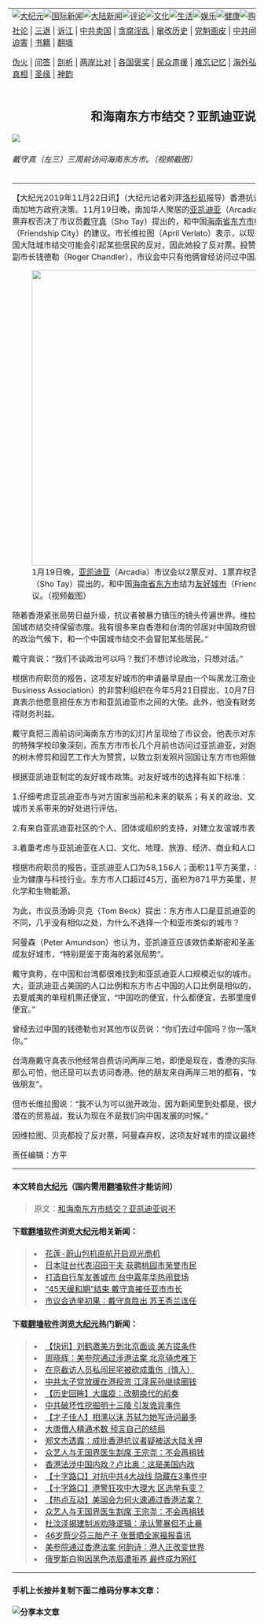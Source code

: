 <a name="1" id="1" target="_blank"></a><span id="1"></span>
<table border="0"><tr><td colspan="2" VALIGN=TOP><a href="https://github.com/wdlxhh2447/djy/blob/master/gb/nsc413.md#1"><img src="https://gitlab.com/szzdlab/www/raw/master/t/djy/1.jpg" title="大纪元"></a><a href="https://github.com/wdlxhh2447/djy/blob/master/gb/n24hr.md#1"><img src="https://gitlab.com/szzdlab/www/raw/master/t/djy/3.jpg" title="国际新闻"></a><a href="https://github.com/wdlxhh2447/djy/blob/master/gb/nsc413.md#1"><img src="https://gitlab.com/szzdlab/www/raw/master/t/djy/4.jpg" title="大陆新闻"></a><a href="https://github.com/wdlxhh2447/djy/blob/master/gb/news392.md#1"><img src="https://gitlab.com/szzdlab/www/raw/master/t/djy/5.jpg" title="评论"></a><a href="https://github.com/wdlxhh2447/djy/blob/master/gb/news2007.md#1"><img src="https://gitlab.com/szzdlab/www/raw/master/t/djy/6.jpg" title="文化"></a><a href="https://github.com/wdlxhh2447/djy/blob/master/gb/news2008.md#1"><img src="https://gitlab.com/szzdlab/www/raw/master/t/djy/7.jpg" title="生活"></a><a href="https://github.com/wdlxhh2447/djy/blob/master/gb/ncyule.md#1"><img src="https://gitlab.com/szzdlab/www/raw/master/t/djy/8.jpg" title="娱乐"></a><a href="https://github.com/wdlxhh2447/djy/blob/master/gb/nsc1002.md#1"><img src="https://gitlab.com/szzdlab/www/raw/master/t/djy/9.jpg" title="健康"><a href="https://www.youlucky.com"><img src="https://gitlab.com/szzdlab/www/raw/master/t/djy/10.jpg" title="购物"></a><a href="https://www.supportepoch.org/donation?utm_medium=epochtimes&utm_source=referral&utm_campaign=donate_button_djyhomepage"><img src="https://gitlab.com/szzdlab/www/raw/master/t/djy/12.jpg" title="捐款"></a></td></tr>
<tr><td colspan="2" VALIGN=TOP><a target="_blank" href="https://github.com/wdlxhh2447/djy/blob/master/gb/9p.md#1">社论</a> | <a target="_blank" href="https://github.com/wdlxhh2447/djy/blob/master/gb/nf5657.md#1">三退</a> | <a target="_blank" href="https://github.com/wdlxhh2447/djy/blob/master/gb/nf6123.md#1">诉江</a> | <a target="_blank" href="https://github.com/wdlxhh2447/djy/blob/master/gb/nf1176117.md#1">中共卖国</a> | <a target="_blank" href="https://github.com/wdlxhh2447/djy/blob/master/gb/nf5773.md#1">贪腐淫乱</a> | <a target="_blank" href="https://github.com/wdlxhh2447/djy/blob/master/gb/nf1176115.md#1">窜改历史</a> | <a target="_blank" href="https://github.com/wdlxhh2447/djy/blob/master/gb/nf1176107.md#1">党魁画皮</a> | <a target="_blank" href="https://github.com/wdlxhh2447/djy/blob/master/gb/nf1320400.md#1">中共间谍</a> | <a target="_blank" href="https://github.com/wdlxhh2447/djy/blob/master/gb/nf1176114.md#1">破坏传统</a> | <a target="_blank" href="https://github.com/wdlxhh2447/djy/blob/master/gb/nf5287.md#1">恶贯满盈</a> | <a target="_blank" href="https://github.com/wdlxhh2447/djy/blob/master/gb/ncid278.md#1">人权</a> | <a target="_blank" href="https://github.com/wdlxhh2447/djy/blob/master/gb/nf1176111.md#1">迫害</a> | <a target="_blank" href="https://github.com/wdlxhh2447/djy/blob/master/gb/nf1235328.md#1">书籍</a> | <a target="_blank" href="https://github.com/wdlxhh2447/www/blob/master/README.md?zsrh#1">翻墙</a></p><p><a target="_blank" href="https://github.com/wdlxhh2447/djy/blob/master/gb/nf5562.md#1">伪火</a> | <a target="_blank" href="https://github.com/wdlxhh2447/djy/blob/master/gb/nf4378.md#1">问答</a> | <a target="_blank" href="https://github.com/wdlxhh2447/djy/blob/master/gb/nf5792.md#1">剖析</a> | <a target="_blank" href="https://github.com/wdlxhh2447/djy/blob/master/gb/nf5735.md#1">两岸比对</a> | <a target="_blank" href="https://github.com/wdlxhh2447/djy/blob/master/gb/nf6119.md#1">各国褒奖</a> | <a target="_blank" href="https://github.com/wdlxhh2447/djy/blob/master/gb/nf6120.md#1">民众声援</a> | <a target="_blank" href="https://github.com/wdlxhh2447/djy/blob/master/gb/nf1188594.md#1">难忘记忆</a> | <a target="_blank" href="https://github.com/wdlxhh2447/djy/blob/master/gb/nf3180.md#1">海外弘传</a> | <a target="_blank" href="https://github.com/wdlxhh2447/djy/blob/master/gb/nf5410.md#1">万人上访</a> | <a target="_blank" href="https://github.com/wdlxhh2447/ntdtv/blob/master/gb/prog1530_1.md#1">和平抗议</a> | <a target="_blank" href="https://github.com/wdlxhh2447/djy/blob/master/gb/nf4386.md#1">支持</a> | <a target="_blank" href="https://github.com/wdlxhh2447/djy/blob/master/gb/nf4389.md#1">真相</a> | <a target="_blank" href="https://github.com/wdlxhh2447/djy/blob/master/gb/nf5790.md#1">圣缘</a> | <a target="_blank" href="https://github.com/wdlxhh2447/djy/blob/master/gb/nf4786.md#1">神韵</a></td></tr>
<tr><td VALIGN=TOP width="626"><h2 align=center>和海南东方市结交？亚凯迪亚说不</h2>
<img src="http://i.epochtimes.com/assets/uploads/2019/11/2-3-1-600x400.jpg" />
<h6>戴守真（左三）三周前访问海南东方市。（视频截图）
</h6>
<hr>
<p>【大纪元2019年11月22日讯】（大纪元记者刘菲<a href="https://github.com/wdlxhh2447/djy/blob/master/gb/tag/%E6%B4%9B%E6%9D%89%E7%9F%B6.md">洛杉矶</a>报导）香港抗议、中美贸易战开始影响南加地方政府决策。11月19日晚，南加华人聚居的<a href="https://github.com/wdlxhh2447/djy/blob/master/gb/tag/%E4%BA%9A%E5%87%AF%E8%BF%AA%E4%BA%9A.md">亚凯迪亚</a>（Arcadia）市议会以2票反对、1票弃权否决了市议员<a href="https://github.com/wdlxhh2447/djy/blob/master/gb/tag/%E6%88%B4%E5%AE%88%E7%9C%9F.md">戴守真</a>（Sho Tay）提出的，和中国<a href="https://github.com/wdlxhh2447/djy/blob/master/gb/tag/%E6%B5%B7%E5%8D%97%E7%9C%81%E4%B8%9C%E6%96%B9%E5%B8%82.md">海南省东方市</a>结为<a href="https://github.com/wdlxhh2447/djy/blob/master/gb/tag/%E5%8F%8B%E5%A5%BD%E5%9F%8E%E5%B8%82.md">友好城市</a>（Friendship City）的建议。市长维拉图（April Verlato）表示，以现在的政治气候，和一个中国大陆城市结交可能会引起某些居民的反对，因此她投了反对票。投赞成票的除了<a href="https://github.com/wdlxhh2447/djy/blob/master/gb/tag/%E6%88%B4%E5%AE%88%E7%9C%9F.md">戴守真</a>，还有副市长钱德勒（Roger Chandler），市议会中只有他俩曾经访问过中国。</p>
<figure id="attachment_11673069" style="width: 600px" class="wp-caption aligncenter"><a href="http://i.epochtimes.com/assets/uploads/2019/11/1-3-2.jpg"><img class="size-large wp-image-11673069" src="http://i.epochtimes.com/assets/uploads/2019/11/1-3-2-600x240.jpg" alt="" width="600" b="240" /></a><figcaption class="wp-caption-text">1月19日晚，<a href="https://github.com/wdlxhh2447/djy/blob/master/gb/tag/%E4%BA%9A%E5%87%AF%E8%BF%AA%E4%BA%9A.md">亚凯迪亚</a>（Arcadia）市议会以2票反对、1票弃权否决了市议员戴守真（Sho Tay）提出的，和中国<a href="https://github.com/wdlxhh2447/djy/blob/master/gb/tag/%E6%B5%B7%E5%8D%97%E7%9C%81%E4%B8%9C%E6%96%B9%E5%B8%82.md">海南省东方市</a>结为<a href="https://github.com/wdlxhh2447/djy/blob/master/gb/tag/%E5%8F%8B%E5%A5%BD%E5%9F%8E%E5%B8%82.md">友好城市</a>（Friendship City）的建议。（视频截图）</figcaption></figure>
<p>随着香港紧张局势日益升级，抗议者被暴力镇压的镜头传遍世界。维拉图说：“我对现在和一个中国城市结交持保留态度。我有很多来自香港和台湾的邻居对中国政府很不满。我不敢肯定在这样的政治气候下，和一个中国城市结交不会冒犯某些居民。”</p>
<p>戴守真说：“我们不谈政治可以吗？我们不想讨论政治，只想对话。”</p>
<p>根据市府职员的报告，这项友好城市的申请最早是由一个叫黑龙江商业协会（Heilongjiang Business Association）的非营利组织在今年5月21日提出，10月7日被戴守真递交市府。戴守真表示他愿意担任东方市和亚凯迪亚市之间的大使。此外，他没有财务利益，担任大使也不会获得财务利益。</p>
<p>戴守真把三周前访问海南东方市的幻灯片呈现给了市议会。他表示对东方市为照顾残障学生建立的特殊学校印象深刻，而东方市市长几个月前也访问过亚凯迪亚，对跑马场很感兴趣，并对亚市的树木修剪和园艺工作大为赞赏，以致立刻发照片回国让东方市也照做。</p>
<p>根据亚凯迪亚制定的友好城市政策。对友好城市的选择有如下标准：</p>
<p>1.仔细考虑亚凯迪亚市与对方国家当前和未来的联系；有关的政治、文化和经济问题；并对友好城市关系带来的好处进行评估。</p>
<p>2.有来自亚凯迪亚社区的个人、团体或组织的支持，对建立友谊城市表现出浓厚的兴趣。</p>
<p>3.着重考虑与亚凯迪亚在人口、文化、地理、旅游、经济、商业和人口等领域相媲美的城市。</p>
<p>根据市府职员的报告，亚凯迪亚人口为58,156人；面积11平方英里，地中海气候，市内主要工业为健康与科技行业。东方市人口超过45万，面积为871平方英里，热带气候，市内主要工业为化学和生物能源。</p>
<p>为此，市议员汤姆·贝克（Tom Beck）提出：东方市人口是亚凯迪亚的8倍，面积是20倍，工业不同，几乎没有相似之处，为什么不选择一个和亚市类似的城市？</p>
<p>阿曼森（Peter Amundson）也认为，亚凯迪亚应该效仿柔斯密和圣盖博市，先与台湾的城市结成友好城市，“特别是鉴于南海的紧张局势”。</p>
<p>戴守真称，在中国和台湾都很难找到和亚凯迪亚人口规模近似的城市。但是尽管人口数量相差很大，亚凯迪亚占美国的人口比例和东方市占中国的人口比例是相似的，而且去海南的来回机票比去夏威夷的单程机票还便宜，“中国吃的便宜，什么都便宜，去那里度假比去美国国内的夏威夷还便宜。”</p>
<p>曾经去过中国的钱德勒也对其他市议员说：“你们去过中国吗？你一落地，他们就张开双臂欢迎你。”</p>
<p>台湾裔戴守真表示他经常自费访问两岸三地，即便是现在，香港的实际情况也没有新闻上展现的那么可怕，他还是可以去访问香港。他的朋友来自两岸三地的都有，“如果不谈政治，大家都可以做朋友”。</p>
<p>但市长维拉图说：“我不认为可以抛开政治，因为新闻里到处都是，很大的事件。我们跟中国还有潜在的贸易战，我认为现在不是我们向中国发展的时候。”</p>
<p>因维拉图、贝克都投了反对票，阿曼森弃权，这项友好城市的提议最终未获通过。◇</p>
<p>责任编辑：方平</p>

<hr>

#### 本文转自<a href="http://www.epochtimes.com">大纪元</a>（国内需用<a href="https://git.io/JesJV">翻墙软件</a>才能访问）
> 原文：<a href="http://www.epochtimes.com/gb/19/11/22/n11673041.htm">和海南东方市结交？亚凯迪亚说不</a>


#### 下载<a href="https://git.io/JesJV">翻墙软件</a>浏览<a href="http://www.epochtimes.com">大纪元</a>相关新闻：
> <li><a href="http://www.epochtimes.com/gb/19/10/19/n11598510.htm">花莲-蔚山包机直航开启观光商机</a></li>
> <li><a href="http://www.epochtimes.com/gb/19/10/2/n11562182.htm">日本驻台代表沼田干夫  获聘桃园市荣誉市民</a></li>
> <li><a href="http://www.epochtimes.com/gb/19/9/29/n11553962.htm">打造自行车友善城市 台中嘉年华热闹登场</a></li>
> <li><a href="http://www.epochtimes.com/gb/18/6/6/n10462141.htm">“45天缓和期”结束 戴守真接任亚市市长</a></li>
> <li><a href="http://www.epochtimes.com/gb/14/4/9/n4127144.htm">市议会选举初果：戴守真胜出 苏王秀兰连任</a></li>

#### 下载<a href="https://git.io/JesJV">翻墙软件</a>浏览<a href="http://www.epochtimes.com">大纪元</a>热门新闻：
> <li><a href="http://www.epochtimes.com/gb/19/11/21/n11671390.htm">【快讯】刘鹤邀美方到北京面谈 美方提条件</a></li>
> <li><a href="http://www.epochtimes.com/gb/19/11/20/n11669411.htm">周晓辉：美参院通过涉港法案 北京骑虎难下</a></li>
> <li><a href="http://www.epochtimes.com/gb/19/11/20/n11668740.htm">在京截访人员私闯民宅被砍成重伤（慎入）</a></li>
> <li><a href="http://www.epochtimes.com/gb/19/11/20/n11668149.htm">中共太子党放缓在港投资 江泽民孙继续圈钱</a></li>
> <li><a href="http://www.epochtimes.com/gb/19/11/17/n11661605.htm">【历史回眸】大瘟疫：改朝换代的前奏</a></li>
> <li><a href="http://www.epochtimes.com/gb/19/11/16/n11660363.htm">中共破坏性挖掘明十三陵 引发诡异事件</a></li>
> <li><a href="http://www.epochtimes.com/gb/19/11/11/n11649041.htm">【才子佳人】相濡以沫 苏轼为她写诗词最多</a></li>
> <li><a href="http://www.epochtimes.com/gb/19/10/21/n11603172.htm">大唐僧人精通术数 预言自己的结局</a></li>
> <li><a href="http://www.epochtimes.com/gb/19/11/20/n11669745.htm">郑文杰透露：成批香港抗议者疑被送大陆关押</a></li>
> <li><a href="http://www.epochtimes.com/gb/19/11/19/n11666670.htm">众艺人与无国界医生割席 王宗尧：不会再捐钱</a></li>
> <li><a href="http://www.epochtimes.com/gb/19/11/20/n11668614.htm">香港法涉中国内政？卢比奥：这是美国内政</a></li>
> <li><a href="http://www.epochtimes.com/gb/19/11/17/n11660535.htm">【十字路口】对抗中共4大战线 隐藏在3事件中</a></li>
> <li><a href="http://www.epochtimes.com/gb/19/11/20/n11669237.htm">【十字路口】港警狂攻中大理大 区选举有变？</a></li>
> <li><a href="http://www.epochtimes.com/gb/19/11/21/n11672214.htm">【热点互动】美国会为何火速通过香港法案？</a></li>
> <li><a href="http://www.epochtimes.com/gb/19/11/19/n11666670.htm">众艺人与无国界医生割席 王宗尧：不会再捐钱</a></li>
> <li><a href="http://www.epochtimes.com/gb/19/11/20/n11667615.htm">杜汶泽揭建制派劝降逻辑：承认警暴但不止暴</a></li>
> <li><a href="http://www.epochtimes.com/gb/19/11/19/n11667290.htm">46岁蔡少芬三胎产子 张晋晒全家福报喜讯</a></li>
> <li><a href="http://www.epochtimes.com/gb/19/11/20/n11669806.htm">美参院通过香港法案 何韵诗：港人正改变世界</a></li>
> <li><a href="http://www.epochtimes.com/gb/19/11/19/n11665220.htm">俄罗斯白狗因黑色浓眉遭拒养 最终成为网红</a></li>
<hr>

#### 手机上长按并复制下面二维码分享本文章：<br><br><img src="http://d1p1.ip.zn2.us/v.php?action=qrcode&url=https://github.com/wdlxhh2447/djy/blob/master/gb/19/11/22/n11673041.md%231" title="分享本文章"></td><td VALIGN=TOP><a href="https://github.com/wdlxhh2447/djy/blob/master/gb/16/1/21/n4622075.md?dfh#1" target="_blank"><img src="https://gitlab.com/szzdlab/djy/raw/master/gb/300/wei-f1.jpg" title="中共的伪火骗局"  alt="中共的伪火骗局"></a><br><a href="https://github.com/wdlxhh2447/www/blob/master/README.md?dfh#9" target="_blank"><img src="https://gitlab.com/szzdlab/djy/raw/master/gb/300/yong-h.jpg" title="永恒的见证"  alt="永恒的见证"></a><br><a href="https://github.com/wdlxhh2447/djy/blob/master/gb/13/9/29/n3974789.md?dfh#1" target="_blank"><img src="https://gitlab.com/szzdlab/djy/raw/master/gb/300/shang-lnz.jpg" title="善良女子被中共投男牢"  alt="善良女子被中共投男牢"></a><br><a href="https://github.com/wdlxhh2447/djy/blob/master/gb/16/3/16/n4663449.md?dfh#1" target="_blank"><img src="https://gitlab.com/szzdlab/djy/raw/master/gb/300/huo-z3.jpg" title="警卫目击活摘器官"  alt="警卫目击活摘器官"></a><br><a href="https://github.com/wdlxhh2447/djy/blob/master/gb/16/8/7/n8177641.md?dfh#1" target="_blank"><img src="https://gitlab.com/szzdlab/djy/raw/master/gb/300/huo-z4.jpg" title="证人描述活摘恐怖"  alt="证人描述活摘恐怖"></a><br><a href="https://github.com/wdlxhh2447/djy/blob/master/gb/10/4/19/n2881569.md?dfh#1" target="_blank"><img src="https://gitlab.com/szzdlab/djy/raw/master/gb/300/huo-z1.jpg" title="揭开活摘器官黑幕"  alt="揭开活摘器官黑幕"></a><br><a href="https://github.com/wdlxhh2447/djy/blob/master/gb/10/11/7/n3077476.md?dfh#1" target="_blank"><img src="https://gitlab.com/szzdlab/djy/raw/master/gb/300/ma-ks.jpg" title="马克思的成魔之路"  alt="马克思的成魔之路"></a><br><a href="https://github.com/wdlxhh2447/djy/blob/master/gb/14/6/9/n4173977.md?dfh#1" target="_blank"><img src="https://gitlab.com/szzdlab/djy/raw/master/gb/300/chang-zs.jpg" title="藏字石 蕴天机"  alt="藏字石 蕴天机"></a><br><a href="https://github.com/wdlxhh2447/djy/blob/master/gb/18/5/10/n10381511.md?dfh#1" target="_blank"><img src="https://gitlab.com/szzdlab/djy/raw/master/gb/300/st1.jpg" title="关注3亿人三退"  alt="关注3亿人三退"></a><br><a href="https://github.com/wdlxhh2447/djy/blob/master/gb/18/3/21/n10237682.md?dfh#1" target="_blank"><img src="https://gitlab.com/szzdlab/djy/raw/master/gb/300/jie-t.jpg" title="解体中共复兴中华"  alt="解体中共复兴中华"></a><br><a href="https://github.com/wdlxhh2447/djy/blob/master/gb/9/2/9/n2422991.md?dfh#1" target="_blank"><img src="https://gitlab.com/szzdlab/djy/raw/master/gb/300/gao-zs.jpg" title="中共迫害良心律师"  alt="中共迫害良心律师"></a><br><a href="https://github.com/wdlxhh2447/djy/blob/master/gb/18/12/9/n10900044.md?dfh#1" target="_blank"><img src="https://gitlab.com/szzdlab/djy/raw/master/gb/300/sj1.jpg" title="303万人举报江泽民"  alt="303万人举报江泽民"></a><br><a href="https://github.com/wdlxhh2447/djy/blob/master/gb/18/8/28/n10672014.md?dfh#1" target="_blank"><img src="https://gitlab.com/szzdlab/djy/raw/master/gb/300/sj2.jpg" title="这些官员为何起诉江泽民"  alt="这些官员为何起诉江泽民"></a><br><a href="https://github.com/wdlxhh2447/djy/blob/master/gb/8/12/18/n2367165.md?dfh#1" target="_blank"><img src="https://gitlab.com/szzdlab/djy/raw/master/gb/300/liangan.jpg" title="海峡两岸的强烈对比"  alt="海峡两岸的强烈对比"></a><br><a href="https://github.com/wdlxhh2447/djy/blob/master/gb/15/5/5/n4427238.md?dfh#1" target="_blank"><img src="https://gitlab.com/szzdlab/djy/raw/master/gb/300/jia-ndzl.jpg" title="加拿大总理的贺信"  alt="加拿大总理的贺信"></a><br><a href="https://github.com/wdlxhh2447/djy/blob/master/gb/11/6/17/n3289382.md?dfh#1" target="_blank"><img src="https://gitlab.com/szzdlab/djy/raw/master/gb/300/xiao-wd.jpg" title="探寻真相兼听则明"  alt="探寻真相兼听则明"></a><br><a href="https://github.com/wdlxhh2447/djy/blob/master/gb/18/10/27/n10812623.md?dfh#1" target="_blank"><img src="https://gitlab.com/szzdlab/djy/raw/master/gb/300/yindu.jpg" title="印度媒体报道东方"  alt="印度媒体报道东方"></a><br><a href="https://github.com/wdlxhh2447/djy/blob/master/gb/18/6/9/n10469652.md?dfh#1" target="_blank"><img src="https://gitlab.com/szzdlab/djy/raw/master/gb/300/xie-j.jpg" title="不一样的海外校园"  alt="不一样的海外校园"></a><br><a href="https://github.com/wdlxhh2447/djy/blob/master/gb/7/4/5/n1669415.md?dfh#1" target="_blank"><img src="https://gitlab.com/szzdlab/djy/raw/master/gb/300/li-up.jpg" title="从大师到徒弟的传奇"  alt="从大师到徒弟的传奇"></a><br><a href="https://github.com/wdlxhh2447/djy/blob/master/gb/17/5/26/n9191512.md?dfh#1" target="_blank"><img src="https://gitlab.com/szzdlab/djy/raw/master/gb/300/zfl2.jpg" title="亿万人与东方一本奇书"  alt="亿万人与东方一本奇书"></a><br><a href="https://github.com/wdlxhh2447/djy/blob/master/gb/13/11/27/n4020290.md?dfh#1" target="_blank"><img src="https://gitlab.com/szzdlab/djy/raw/master/gb/300/zhen-h.jpg" title="大陆见不到的震撼场面"  alt="大陆见不到的震撼场面"></a><br><a href="https://github.com/wdlxhh2447/djy/blob/master/gb/15/7/17/n4482910.md?dfh#1" target="_blank"><img src="https://gitlab.com/szzdlab/djy/raw/master/gb/300/dalu-sk.jpg" title="人心向善 大陆当初盛况"  alt="人心向善 大陆当初盛况"></a><br><a href="https://github.com/wdlxhh2447/djy/blob/master/gb/9/10/15/n2689419.md?dfh#1" target="_blank"><img src="https://gitlab.com/szzdlab/djy/raw/master/gb/300/zfl1.jpg" title="追寻真理 这书讲什么"  alt="追寻真理 这书讲什么"></a><br><a href="https://github.com/wdlxhh2447/www/blob/master/README.md?dfh#1" target="_blank"><img src="https://gitlab.com/szzdlab/djy/raw/master/gb/300/fq1.jpg" title="下载免费翻墙软件"  alt="下载免费翻墙软件"></a><br></td></tr></table>
